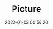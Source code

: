 ---
weight: 1
images:
- /images/edited/137.jpeg
title: Picture
date: 2022-01-03 00:56:20
tags: [luminarneo,work,ILCE-7M3,32.0,cup,donut,diningtable,fork]
---
